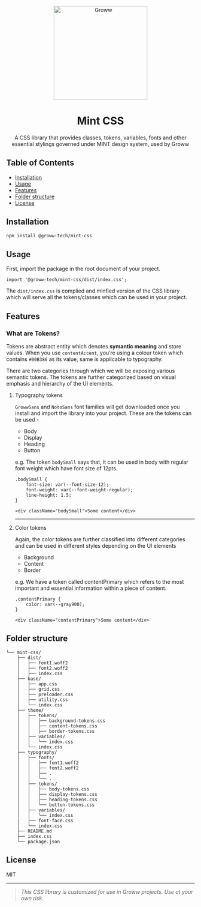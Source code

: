 <p align="center">
  <a href="https://groww.in/" rel="noopener" target="_blank"><img width="250" src="https://storage.googleapis.com/groww-assets/web-assets/img/website-logo/logo-light-groww.svg" alt="Groww"></a>
</p>


<h1 align="center">Mint CSS</h1>

<p align="center">A CSS library that provides classes, tokens, variables, fonts and other essential stylings governed under MINT design system, used by Groww</p>

## Table of Contents

- [Installation](#installation)
- [Usage](#usage)
- [Features](#features)
- [Folder structure](#folder-structure)
- [License](#license)

## Installation

```bash
npm install @groww-tech/mint-css
```

## Usage

First, import the package in the root document of your project.

```
import '@groww-tech/mint-css/dist/index.css';
```

The `dist/index.css` is complied and minfied version of the CSS library which will serve all the tokens/classes which can be used in your project.
## Features

### What are Tokens?
Tokens are abstract entity which denotes **symantic meaning** and store values. When you use `contentAccent`, you’re using a colour token which contains `#00B386` as its value, same is applicable to typography.

There are two categories through which we will be exposing various semantic tokens. The tokens are further categorized based on visual emphasis and hierarchy of the UI elements.
1. Typography tokens

    `GrowwSans` and `NotoSans` font families will get downloaded once you install and import the library into your project. These are the tokens can be used -
    - Body
    - Display
    - Heading
    - Button

    e.g. The token `bodySmall` says that, it can be used in body with regular font weight which have font size of 12pts.
    ```
    .bodySmall {
        font-size: var(--font-size-12);
        font-weight: var(--font-weight-regular);
        line-height: 1.5;
    }
    ```
    ```<div className="bodySmall">Some content</div>```

    ----------
2. Color tokens

    Again, the color tokens are further classified into different categories and can be used in different styles depending on the UI elements

    - Background
    - Content
    - Border

    e.g. We have a token called contentPrimary which refers to the most important and essential information within a piece of content.
    ```
    .contentPrimary {
        color: var(--gray900);
    }
    ```
    ```<div className="contentPrimary">Some content</div>```


## Folder structure

```
└── mint-css/
    ├── dist/
    │   ├── font1.woff2
    │   ├── font2.woff2
    │   ├── index.css
    ├── base/
    │   ├── app.css
    │   ├── grid.css
    │   ├── preloader.css
    │   ├── utility.css
    │   └── index.css
    ├── theme/
    │   ├── tokens/
    │   │   ├── background-tokens.css
    │   │   ├── content-tokens.css
    │   │   ├── border-tokens.css
    │   ├── variables/
    │   │   └── index.css
    │   └── index.css
    ├── typography/
    │   ├── fonts/
    │   │   ├── font1.woff2
    │   │   ├── font2.woff2
    │   │   ├── .
    │   │   └── .
    │   ├── tokens/
    │   │   ├── body-tokens.css
    │   │   ├── display-tokens.css
    │   │   ├── heading-tokens.css
    │   │   └── button-tokens.css
    │   ├── variables/
    │   │   └── index.css
    |   ├── font-face.css
    │   └── index.css
    ├── README.md
    ├── index.css
    └── package.json

```

## License

MIT

------

> *This CSS library is customized for use in Groww projects. Use at your own risk.*